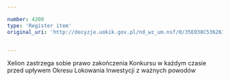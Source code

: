 ```yaml
---

number: 4200
type: 'Register item'
original_uri: 'http://decyzje.uokik.gov.pl/nd_wz_um.nsf/0/35E038C536261927C1257AFB003039D2?OpenDocument'


---
```


Xelion zastrzega sobie prawo zakończenia Konkursu w każdym czasie przed upływem Okresu Lokowania Inwestycji z ważnych powodów
